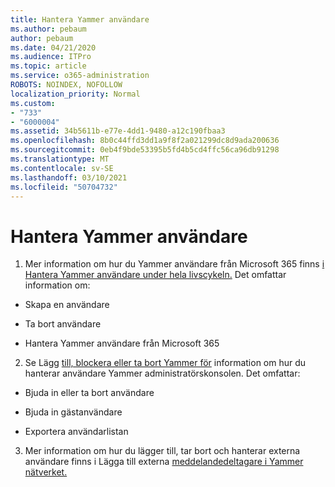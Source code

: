 ```yaml
---
title: Hantera Yammer användare
ms.author: pebaum
author: pebaum
ms.date: 04/21/2020
ms.audience: ITPro
ms.topic: article
ms.service: o365-administration
ROBOTS: NOINDEX, NOFOLLOW
localization_priority: Normal
ms.custom:
- "733"
- "6000004"
ms.assetid: 34b5611b-e77e-4dd1-9480-a12c190fbaa3
ms.openlocfilehash: 8b0c44ffd3dd1a9f8f2a021299dc8d9ada200636
ms.sourcegitcommit: 0eb4f9bde53395b5fd4b5cd4ffc56ca96db91298
ms.translationtype: MT
ms.contentlocale: sv-SE
ms.lasthandoff: 03/10/2021
ms.locfileid: "50704732"
---
```

# <a name="managing-yammer-users"></a>Hantera Yammer användare

1. Mer information om hur du Yammer användare från Microsoft 365 finns [i Hantera Yammer användare under hela livscykeln.](https://docs.microsoft.com/yammer/manage-yammer-users/manage-users-across-their-lifecycle) Det omfattar information om:

  - Skapa en användare

  - Ta bort användare

  - Hantera Yammer användare från Microsoft 365

2. Se Lägg [till, blockera eller ta bort Yammer för](https://docs.microsoft.com/yammer/manage-yammer-users/add-block-or-remove-users) information om hur du hanterar användare Yammer administratörskonsolen. Det omfattar:

  - Bjuda in eller ta bort användare

  - Bjuda in gästanvändare

  - Exportera användarlistan

3. Mer information om hur du lägger till, tar bort och hanterar externa användare finns i Lägga till externa [meddelandedeltagare i Yammer nätverket.](https://docs.microsoft.com/yammer/work-with-external-users/add-external-participants)
